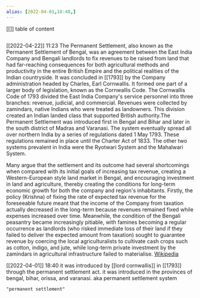 ```yaml
---
alias: [2022-04-01,18:40,]
---
```

[[]]
table of content
```toc
```
[[2022-04-22]] 11:23
The Permanent Settlement, also known as the Permanent Settlement of Bengal, was an agreement between the East India Company and Bengali landlords to fix revenues to be raised from land that had far-reaching consequences for both agricultural methods and productivity in the entire British Empire and the political realities of the Indian countryside. It was concluded in [[1793]] by the Company administration headed by Charles, Earl Cornwallis. It formed one part of a larger body of legislation, known as the Cornwallis Code. The Cornwallis Code of 1793 divided the East India Company's service personnel into three branches: revenue, judicial, and commercial. Revenues were collected by zamindars, native Indians who were treated as landowners. This division created an Indian landed class that supported British authority.The Permanent Settlement was introduced first in Bengal and Bihar and later in the south district of Madras and Varanasi. The system eventually spread all over northern India by a series of regulations dated 1 May 1793. These regulations remained in place until the Charter Act of 1833. The other two systems prevalent in India were the Ryotwari System and the Mahalwari System.

Many argue that the settlement and its outcome had several shortcomings when compared with its initial goals of increasing tax revenue, creating a Western-European style land market in Bengal, and encouraging investment in land and agriculture, thereby creating the conditions for long-term economic growth for both the company and region's inhabitants. Firstly, the policy (Krishna) of fixing the rate of expected tax revenue for the foreseeable future meant that the income of the Company from taxation actually decreased in the long-term because revenues remained fixed while expenses increased over time. Meanwhile, the condition of the Bengali peasantry became increasingly pitiable, with famines becoming a regular occurrence as landlords (who risked immediate loss of their land if they failed to deliver the expected amount from taxation) sought to guarantee revenue by coercing the local agriculturalists to cultivate cash crops such as cotton, indigo, and jute, while long-term private investment by the zamindars in agricultural infrastructure failed to materialise.
[Wikipedia](https://en.wikipedia.org/wiki/Permanent%20Settlement)

[[2022-04-01]] 18:40
it was introduced by [[lord cornwallis]] in [[1793]] through the permanent settlement act.
it was introduced in the provinces of bengal, bihar, orissa, and varanasi.
aka permanent settlement system
```query
"permanent settlement"
```
